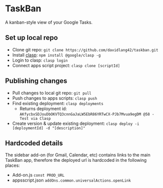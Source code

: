 # TaskBan
A kanban-style view of your Google Tasks.

## Set up local repo
* Clone git repo: `git clone https://github.com/davidlang42/taskban.git`
* Install [clasp](https://developers.google.com/apps-script/guides/clasp): `npm install @google/clasp -g`
* Login to clasp: `clasp login`
* Connect apps script project: `clasp clone [scriptId]`

## Publishing changes
* Pull changes to local git repo: `git pull`
* Push changes to apps scripts: `clasp push`
* Find existing deployment: `clasp deployments`
  * Returns deployment id: `AKfycbxSDJouDbOKVTQ3cnnGaJaLW5EbR86YRTwCX-PJb7Mvua9egDM @58 - Test via Clasp`
* Create version & update existing deployment: `clasp deploy -i [deploymentId] -d "[description]"`

## Hardcoded details
The sidebar add-on (for Gmail, Calendar, etc) contains links to the main TaskBan app, therefore the deployed url is hardcoded in the following places:
* Add-on.js `const PROD_URL`
* appsscript.json `addOns.common.universalActions.openLink`

